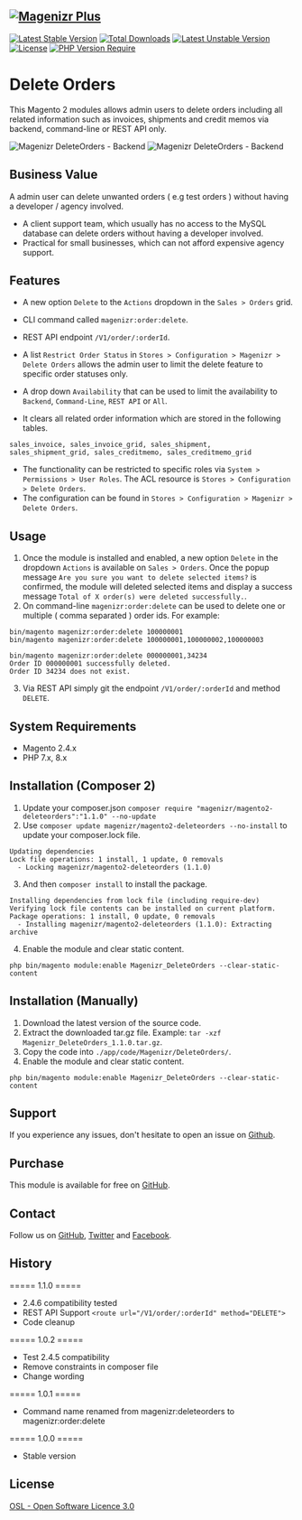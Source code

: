 [![Magenizr Plus](https://images2.imgbox.com/11/6b/yVOOloaA_o.gif)](https://account.magenizr.com)
---

[![Latest Stable Version](http://poser.pugx.org/magenizr/magento2-deleteorders/v)](https://packagist.org/packages/magenizr/magento2-deleteorders) [![Total Downloads](http://poser.pugx.org/magenizr/magento2-deleteorders/downloads)](https://packagist.org/packages/magenizr/magento2-deleteorders) [![Latest Unstable Version](http://poser.pugx.org/magenizr/magento2-deleteorders/v/unstable)](https://packagist.org/packages/magenizr/magento2-deleteorders) [![License](http://poser.pugx.org/magenizr/magento2-deleteorders/license)](https://packagist.org/packages/magenizr/magento2-deleteorders) [![PHP Version Require](http://poser.pugx.org/magenizr/magento2-deleteorders/require/php)](https://packagist.org/packages/magenizr/magento2-deleteorders)

# Delete Orders
This Magento 2 modules allows admin users to delete orders including all related information such as invoices, shipments and credit memos via backend, command-line or REST API only.

![Magenizr DeleteOrders - Backend](https://images2.imgbox.com/59/44/yrAzplxT_o.jpeg)
![Magenizr DeleteOrders - Backend](https://images2.imgbox.com/46/79/NfMo5mky_o.jpeg)

## Business Value
A admin user can delete unwanted orders ( e.g test orders ) without having a developer / agency involved.

* A client support team, which usually has no access to the MySQL database can delete orders without having a developer involved.
* Practical for small businesses, which can not afford expensive agency support.

## Features
* A new option `Delete` to the `Actions` dropdown in the `Sales > Orders` grid.
* CLI command called `magenizr:order:delete`.
* REST API endpoint `/V1/order/:orderId`.
* A list `Restrict Order Status` in `Stores > Configuration > Magenizr > Delete Orders` allows the admin user to limit the delete feature to specific order statuses only.
* A drop down `Availability` that can be used to limit the availability to `Backend`, `Command-Line`, `REST API` or `All`.

* It clears all related order information which are stored in the following tables.

```
sales_invoice, sales_invoice_grid, sales_shipment, sales_shipment_grid, sales_creditmemo, sales_creditmemo_grid
```
* The functionality can be restricted to specific roles via `System > Permissions > User Roles`. The ACL resource is `Stores > Configuration > Delete Orders`.
* The configuration can be found in `Stores > Configuration > Magenizr > Delete Orders`.

## Usage
1. Once the module is installed and enabled, a new option `Delete` in the dropdown `Actions` is available on `Sales > Orders`. Once the popup message `Are you sure you want to delete selected items?` is confirmed, the module will deleted selected items and display a success message `Total of X order(s) were deleted successfully.`.
2. On command-line `magenizr:order:delete` can be used to delete one or multiple ( comma separated ) order ids. For example:

```
bin/magento magenizr:order:delete 100000001
bin/magento magenizr:order:delete 100000001,100000002,100000003
```

```
bin/magento magenizr:order:delete 000000001,34234
Order ID 000000001 successfully deleted.
Order ID 34234 does not exist.
```

3. Via REST API simply git the endpoint `/V1/order/:orderId` and method `DELETE`.

## System Requirements
* Magento 2.4.x
* PHP 7.x, 8.x

## Installation (Composer 2)

1. Update your composer.json `composer require "magenizr/magento2-deleteorders":"1.1.0" --no-update`
2. Use `composer update magenizr/magento2-deleteorders --no-install` to update your composer.lock file.

```
Updating dependencies
Lock file operations: 1 install, 1 update, 0 removals
  - Locking magenizr/magento2-deleteorders (1.1.0)
```

3. And then `composer install` to install the package.

```
Installing dependencies from lock file (including require-dev)
Verifying lock file contents can be installed on current platform.
Package operations: 1 install, 0 update, 0 removals
  - Installing magenizr/magento2-deleteorders (1.1.0): Extracting archive
```

4. Enable the module and clear static content.

```
php bin/magento module:enable Magenizr_DeleteOrders --clear-static-content
```

## Installation (Manually)
1. Download the latest version of the source code.
2. Extract the downloaded tar.gz file. Example: `tar -xzf Magenizr_DeleteOrders_1.1.0.tar.gz`.
3. Copy the code into `./app/code/Magenizr/DeleteOrders/`.
4. Enable the module and clear static content.

```
php bin/magento module:enable Magenizr_DeleteOrders --clear-static-content
```

## Support
If you experience any issues, don't hesitate to open an issue on [Github](https://github.com/magenizr/Magenizr_Debugger/issues).

## Purchase
This module is available for free on [GitHub](https://github.com/magenizr).

## Contact
Follow us on [GitHub](https://github.com/magenizr), [Twitter](https://twitter.com/magenizr) and [Facebook](https://www.facebook.com/magenizr).

## History
===== 1.1.0 =====
* 2.4.6 compatibility tested
* REST API Support `<route url="/V1/order/:orderId" method="DELETE">`
* Code cleanup

===== 1.0.2 =====
* Test 2.4.5 compatibility
* Remove constraints in composer file
* Change wording

===== 1.0.1 =====
* Command name renamed from magenizr:deleteorders to magenizr:order:delete

===== 1.0.0 =====
* Stable version

## License
[OSL - Open Software Licence 3.0](http://opensource.org/licenses/osl-3.0.php)
